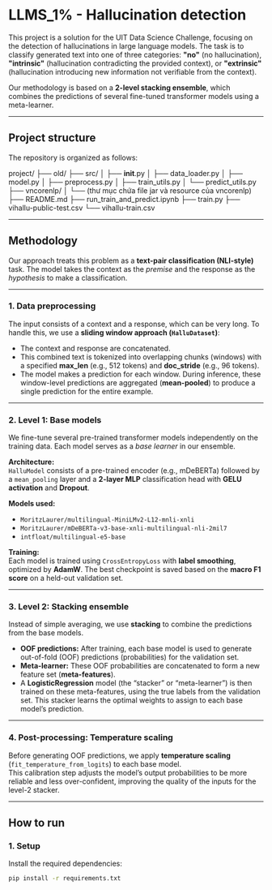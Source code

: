 # LLMS_1% - Hallucination detection

This project is a solution for the UIT Data Science Challenge, focusing on the detection of hallucinations in large language models. The task is to classify generated text into one of three categories: **"no"** (no hallucination), **"intrinsic"** (hallucination contradicting the provided context), or **"extrinsic"** (hallucination introducing new information not verifiable from the context).

Our methodology is based on a **2-level stacking ensemble**, which combines the predictions of several fine-tuned transformer models using a meta-learner.

---

## Project structure

The repository is organized as follows:

project/
├── old/
├── src/
│   ├── __init__.py
│   ├── data_loader.py
│   ├── model.py
│   ├── preprocess.py
│   ├── train_utils.py
│   └── predict_utils.py
├── vncorenlp/
│   └── (thư mục chứa file jar và resource của vncorenlp)
├── README.md
├── run_train_and_predict.ipynb
├── train.py
├── vihallu-public-test.csv
└── vihallu-train.csv

---

## Methodology

Our approach treats this problem as a **text-pair classification (NLI-style)** task. The model takes the context as the *premise* and the response as the *hypothesis* to make a classification.

---

### 1. Data preprocessing

The input consists of a context and a response, which can be very long. To handle this, we use a **sliding window approach (`HalluDataset`)**:

- The context and response are concatenated.  
- This combined text is tokenized into overlapping chunks (windows) with a specified **max_len** (e.g., 512 tokens) and **doc_stride** (e.g., 96 tokens).  
- The model makes a prediction for each window. During inference, these window-level predictions are aggregated (**mean-pooled**) to produce a single prediction for the entire example.

---

### 2. Level 1: Base models

We fine-tune several pre-trained transformer models independently on the training data. Each model serves as a *base learner* in our ensemble.

**Architecture:**  
`HalluModel` consists of a pre-trained encoder (e.g., mDeBERTa) followed by a `mean_pooling` layer and a **2-layer MLP** classification head with **GELU activation** and **Dropout**.

**Models used:**
- `MoritzLaurer/multilingual-MiniLMv2-L12-mnli-xnli`  
- `MoritzLaurer/mDeBERTa-v3-base-xnli-multilingual-nli-2mil7`  
- `intfloat/multilingual-e5-base`

**Training:**  
Each model is trained using `CrossEntropyLoss` with **label smoothing**, optimized by **AdamW**. The best checkpoint is saved based on the **macro F1 score** on a held-out validation set.

---

### 3. Level 2: Stacking ensemble

Instead of simple averaging, we use **stacking** to combine the predictions from the base models.

- **OOF predictions:** After training, each base model is used to generate out-of-fold (OOF) predictions (probabilities) for the validation set.  
- **Meta-learner:** These OOF probabilities are concatenated to form a new feature set (**meta-features**).  
- A **LogisticRegression** model (the “stacker” or “meta-learner”) is then trained on these meta-features, using the true labels from the validation set. This stacker learns the optimal weights to assign to each base model’s prediction.

---

### 4. Post-processing: Temperature scaling

Before generating OOF predictions, we apply **temperature scaling** (`fit_temperature_from_logits`) to each base model.  
This calibration step adjusts the model’s output probabilities to be more reliable and less over-confident, improving the quality of the inputs for the level-2 stacker.

---

## How to run

### 1. Setup

Install the required dependencies:

```bash
pip install -r requirements.txt
